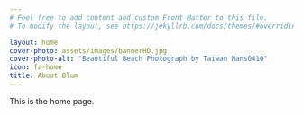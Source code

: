 ```yaml
---
# Feel free to add content and custom Front Matter to this file.
# To modify the layout, see https://jekyllrb.com/docs/themes/#overriding-theme-defaults

layout: home
cover-photo: assets/images/bannerHD.jpg
cover-photo-alt: "Beautiful Beach Photograph by Taiwan Nans0410"
icon: fa-home
title: About Blum
---
```



This is the home page.
